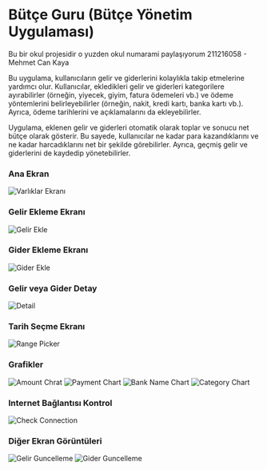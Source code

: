 # Bütçe Guru (Bütçe Yönetim Uygulaması)

Bu bir okul projesidir o yuzden okul numarami paylaşıyorum
211216058 - Mehmet Can Kaya

Bu uygulama, kullanıcıların gelir ve giderlerini kolaylıkla takip etmelerine yardımcı olur. Kullanıcılar, ekledikleri gelir ve giderleri kategorilere ayırabilirler (örneğin, yiyecek, giyim, fatura ödemeleri vb.) ve ödeme yöntemlerini belirleyebilirler (örneğin, nakit, kredi kartı, banka kartı vb.). Ayrıca, ödeme tarihlerini ve açıklamalarını da ekleyebilirler.

Uygulama, eklenen gelir ve giderleri otomatik olarak toplar ve sonucu net bütçe olarak gösterir. Bu sayede, kullanıcılar ne kadar para kazandıklarını ve ne kadar harcadıklarını net bir şekilde görebilirler. Ayrıca, geçmiş gelir ve giderlerini de kaydedip yönetebilirler.

### Ana Ekran

![Varlıklar Ekranı](screenshots/home_screen.png)

### Gelir Ekleme Ekranı

![Gelir Ekle](screenshots/revenue_add.png)

### Gider Ekleme Ekranı

![Gider Ekle](screenshots/expense_add.png)

### Gelir veya Gider Detay

![Detail](screenshots/detail.png)

### Tarih Seçme Ekranı

![Range Picker](screenshots/range_picker.png)

### Grafikler

![Amount Chrat](screenshots/amount_chart.png)
![Payment Chart](screenshots/payment_method_chart.png)
![Bank Name Chart](screenshots/bank_name_chart.png)
![Category Chart](screenshots/category_chart.png)

### Internet Bağlantısı Kontrol

![Check Connection](screenshots/check_connection.png)


### Diğer Ekran Görüntüleri
![Gelir Guncelleme](screenshots/revenue_update.png)
![Gider Guncelleme](screenshots/expense_update.png)


